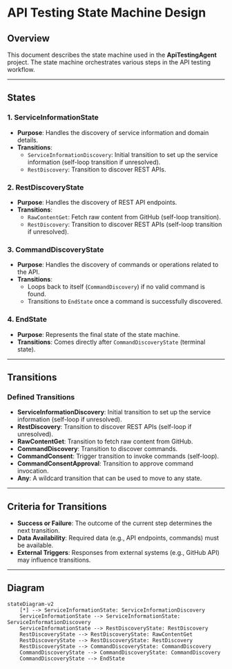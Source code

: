 # API Testing State Machine Design

## Overview
This document describes the state machine used in the **ApiTestingAgent** project. The state machine orchestrates various steps in the API testing workflow.

---

## States

### 1. ServiceInformationState
- **Purpose**: Handles the discovery of service information and domain details.
- **Transitions**:
  - `ServiceInformationDiscovery`: Initial transition to set up the service information (self-loop transition if unresolved).
  - `RestDiscovery`: Transition to discover REST APIs.

### 2. RestDiscoveryState
- **Purpose**: Handles the discovery of REST API endpoints.
- **Transitions**:
  - `RawContentGet`: Fetch raw content from GitHub (self-loop transition).
  - `RestDiscovery`: Transition to discover REST APIs (self-loop transition if unresolved).

### 3. CommandDiscoveryState
- **Purpose**: Handles the discovery of commands or operations related to the API.
- **Transitions**:
  - Loops back to itself (`CommandDiscovery`) if no valid command is found.
  - Transitions to `EndState` once a command is successfully discovered.

### 4. EndState
- **Purpose**: Represents the final state of the state machine.
- **Transitions**: Comes directly after `CommandDiscoveryState` (terminal state).

---

## Transitions

### Defined Transitions
- **ServiceInformationDiscovery**: Initial transition to set up the service information (self-loop if unresolved).
- **RestDiscovery**: Transition to discover REST APIs (self-loop if unresolved).
- **RawContentGet**: Transition to fetch raw content from GitHub.
- **CommandDiscovery**: Transition to discover commands.
- **CommandConsent**: Trigger transition to invoke commands (self-loop).
- **CommandConsentApproval**: Transition to approve command invocation.
- **Any**: A wildcard transition that can be used to move to any state.

---

## Criteria for Transitions
- **Success or Failure**: The outcome of the current step determines the next transition.
- **Data Availability**: Required data (e.g., API endpoints, commands) must be available.
- **External Triggers**: Responses from external systems (e.g., GitHub API) may influence transitions.

---

## Diagram

```mermaid
stateDiagram-v2
    [*] --> ServiceInformationState: ServiceInformationDiscovery
    ServiceInformationState --> ServiceInformationState: ServiceInformationDiscovery
    ServiceInformationState --> RestDiscoveryState: RestDiscovery
    RestDiscoveryState --> RestDiscoveryState: RawContentGet
    RestDiscoveryState --> RestDiscoveryState: RestDiscovery
    RestDiscoveryState --> CommandDiscoveryState: CommandDiscovery
    CommandDiscoveryState --> CommandDiscoveryState: CommandDiscovery
    CommandDiscoveryState --> EndState
```